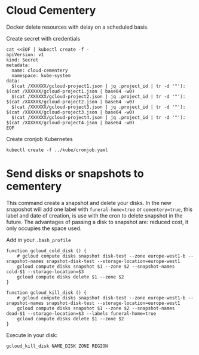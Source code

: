 # Cloud Cementery

Docker delete resources with delay on a scheduled basis.

Create secret with credentials
```
cat <<EOF | kubectl create -f -
apiVersion: v1
kind: Secret
metadata:
  name: cloud-cementery
  namespace: kube-system
data:
  $(cat /XXXXXX/gcloud-project1.json | jq .project_id | tr -d '"'): $(cat /XXXXXX/gcloud-project1.json | base64 -w0)
  $(cat /XXXXXX/gcloud-project2.json | jq .project_id | tr -d '"'): $(cat /XXXXXX/gcloud-project2.json | base64 -w0)
  $(cat /XXXXXX/gcloud-project3.json | jq .project_id | tr -d '"'): $(cat /XXXXXX/gcloud-project3.json | base64 -w0)
  $(cat /XXXXXX/gcloud-project4.json | jq .project_id | tr -d '"'): $(cat /XXXXXX/gcloud-project4.json | base64 -w0)
EOF
```

Create cronjob Kubernetes
```
kubectl create -f ../kube/cronjob.yaml
```

# Send disks or snapshots to cementery

This command create a snapshot and delete your disks. In the new snaposhot will add one label with `funeral-home=true` or `cementery=true`, this label and date of creation, is use with the cron to delete snapshot in the future.
The advantages of passing a disk to snapshot are: reduced cost, it only occupies the space used.

Add in your `.bash_profile`
```
function gcloud_cold_disk () {
	# gcloud compute disks snapshot disk-test --zone europe-west1-b --snapshot-names snapshot-disk-test --storage-location=europe-west1
	gcloud compute disks snapshot $1 --zone $2 --snapshot-names cold-$1 --storage-location=$3
	gcloud compute disks delete $1 --zone $2
}

function gcloud_kill_disk () {
	# gcloud compute disks snapshot disk-test --zone europe-west1-b --snapshot-names snapshot-disk-test --storage-location=europe-west1
	gcloud compute disks snapshot $1 --zone $2 --snapshot-names dead-$1 --storage-location=$3 --labels funeral-home=true
	gcloud compute disks delete $1 --zone $2
}
```

Execute in your disk:
```
gcloud_kill_disk NAME_DISK ZONE REGION
```